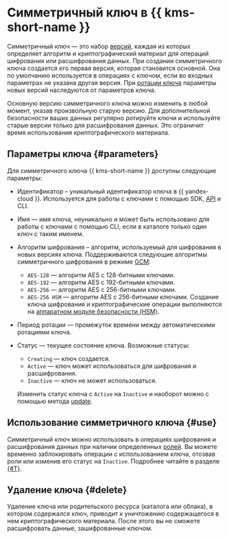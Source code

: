 # Симметричный ключ в {{ kms-short-name }}

Симметричный ключ — это набор [версий](version.md), каждая из которых определяет алгоритм и криптографический материал для операций шифрования или расшифрования данных.
При создании симметричного ключа создается его первая версия, которая становится основной. Она по умолчанию используется в операциях с ключом, если во входных параметрах не указана другая версия.
При [ротации ключа](version.md#rotate-key) параметры новых версий наследуются от параметров ключа.

Основную версию симметричного ключа можно изменить в любой момент, указав произвольную старую версию. Для дополнительной безопасности ваших данных регулярно ротируйте ключи и используйте старые версии только для расшифрования данных. Это ограничит время использования криптографического материала.

## Параметры ключа {#parameters}

Для симметричного ключа {{ kms-short-name }} доступны следующие параметры:
* Идентификатор – уникальный идентификатор ключа в {{ yandex-cloud }}. Используется для работы с ключами с помощью SDK, [API](../../glossary/rest-api.md) и CLI.
* Имя — имя ключа, неуникально и может быть использовано для работы с ключами с помощью CLI, если в каталоге только один ключ с таким именем.
* Алгоритм шифрования – алгоритм, используемый для шифрования в новых версиях ключа. Поддерживаются следующие алгоритмы симметричного шифрования в режиме [GCM](https://ru.wikipedia.org/wiki/Galois/Counter_Mode): 
    * `AES-128` — алгоритм AES с 128-битными ключами.
    * `AES-192` — алгоритм AES с 192-битными ключами.
    * `AES-256` — алгоритм AES с 256-битными ключами.
    * `AES-256 HSM` — алгоритм AES с 256-битными ключами. Создание ключа шифрования и криптографические операции выполняются на [аппаратном модуле безопасности (HSM)](hsm.md).
    
* Период ротации — промежуток времени между автоматическими ротациями ключа.
* Статус — текущее состояние ключа. Возможные статусы: 
    * `Creating` — ключ создается.
    * `Active` — ключ может использоваться для шифрования и расшифрования.
    * `Inactive` — ключ не может использоваться.
    
    Изменить статус ключа с `Active` на `Inactive` и наоборот можно с помощью метода [update](../api-ref/SymmetricKey/update).

## Использование симметричного ключа {#use}

Симметричный ключ можно использовать в операциях шифрования и расшифрования данных при наличии определенных [ролей](../security/index.md#roles-list). Вы можете временно заблокировать операции с использованием ключа, отозвав роли или изменив его статус на `Inactive`. Подробнее читайте в разделе [{#T}](../security/index.md).

## Удаление ключа {#delete}

Удаление ключа или родительского ресурса (каталога или облака), в котором содержался ключ, приводит к уничтожению содержащегося в нем криптографического материала. После этого вы не сможете расшифровать данные, зашифрованные ключом.
